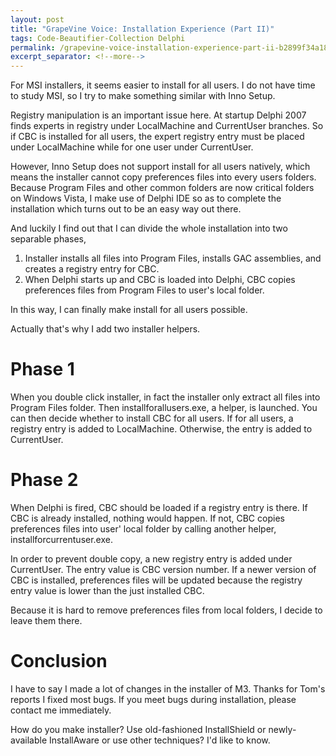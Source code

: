 ```yaml
---
layout: post
title: "GrapeVine Voice: Installation Experience (Part II)"
tags: Code-Beautifier-Collection Delphi
permalink: /grapevine-voice-installation-experience-part-ii-b2899f34a18d
excerpt_separator: <!--more-->
---
```

For MSI installers, it seems easier to install for all users. I do not have time to study MSI, so I try to make something similar with Inno Setup.
<!--more-->

Registry manipulation is an important issue here. At startup Delphi 2007 finds experts in registry under LocalMachine and CurrentUser branches. So if CBC is installed for all users, the expert registry entry must be placed under LocalMachine while for one user under CurrentUser.

However, Inno Setup does not support install for all users natively, which means the installer cannot copy preferences files into every users folders. Because Program Files and other common folders are now critical folders on Windows Vista, I make use of Delphi IDE so as to complete the installation which turns out to be an easy way out there.

And luckily I find out that I can divide the whole installation into two separable phases,

1. Installer installs all files into Program Files, installs GAC assemblies, and creates a registry entry for CBC.
1. When Delphi starts up and CBC is loaded into Delphi, CBC copies preferences files from Program Files to user's local folder.

In this way, I can finally make install for all users possible.

Actually that's why I add two installer helpers.

# Phase 1

When you double click installer, in fact the installer only extract all files into Program Files folder. Then installforallusers.exe, a helper, is launched. You can then decide whether to install CBC for all users. If for all users, a registry entry is added to LocalMachine. Otherwise, the entry is added to CurrentUser.

# Phase 2

When Delphi is fired, CBC should be loaded if a registry entry is there. If CBC is already installed, nothing would happen. If not, CBC copies preferences files into user' local folder by calling another helper, installforcurrentuser.exe.

In order to prevent double copy, a new registry entry is added under CurrentUser. The entry value is CBC version number. If a newer version of CBC is installed, preferences files will be updated because the registry entry value is lower than the just installed CBC.

Because it is hard to remove preferences files from local folders, I decide to leave them there.

# Conclusion

I have to say I made a lot of changes in the installer of M3. Thanks for Tom's reports I fixed most bugs. If you meet bugs during installation, please contact me immediately.

How do you make installer? Use old-fashioned InstallShield or newly-available InstallAware or use other techniques? I'd like to know.
